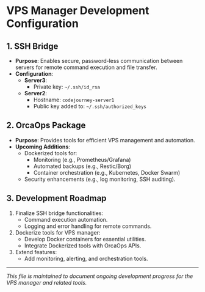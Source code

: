 # VPS Manager Development Configuration

## 1. SSH Bridge
- **Purpose**: Enables secure, password-less communication between servers for remote command execution and file transfer.
- **Configuration**:
  - **Server3**:
    - Private key: `~/.ssh/id_rsa`
  - **Server2**:
    - Hostname: `codejourney-server1`
    - Public key added to: `~/.ssh/authorized_keys`
  
## 2. OrcaOps Package
- **Purpose**: Provides tools for efficient VPS management and automation.
- **Upcoming Additions**:
  - Dockerized tools for:
    - Monitoring (e.g., Prometheus/Grafana)
    - Automated backups (e.g., Restic/Borg)
    - Container orchestration (e.g., Kubernetes, Docker Swarm)
  - Security enhancements (e.g., log monitoring, SSH auditing).

## 3. Development Roadmap
1. Finalize SSH bridge functionalities:
   - Command execution automation.
   - Logging and error handling for remote commands.
2. Dockerize tools for VPS manager:
   - Develop Docker containers for essential utilities.
   - Integrate Dockerized tools with OrcaOps APIs.
3. Extend features:
   - Add monitoring, alerting, and orchestration tools.

---
*This file is maintained to document ongoing development progress for the VPS manager and related tools.*